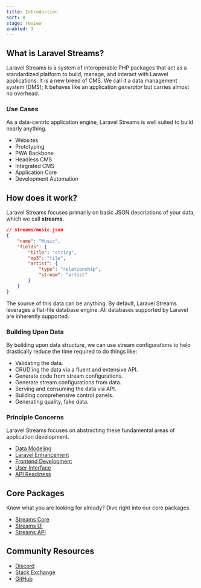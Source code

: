 ```yaml
---
title: Introduction
sort: 0
stage: review
enabled: 1
---
```

## What is Laravel Streams?

Laravel Streams is a system of interoperable PHP packages that act as a standardized platform to build, manage, and interact with Laravel applications. It is a new breed of CMS. We call it a data management system (DMS); It behaves like an application *generator* but carries almost no overhead. 

### Use Cases

As a data-centric application engine, Laravel Streams is well suited to build nearly anything.

- Websites
- Prototyping
- PWA Backbone
- Headless CMS
- Integrated CMS
- Application Core
- Development Automation

## How does it work?

Laravel Streams focuses primarily on basic JSON descriptions of your data, which we call **streams**.

```json
// streams/music.json
{
    "name": "Music",
    "fields": {
        "title": "string",
        "mp3": "file",
        "artist": {
            "type": "relationship",
            "stream": "artist"
        }
    }
}
```

The source of this data can be anything. By default, Laravel Streams leverages a flat-file database engine. All databases supported by Laravel are inherently supported.

### Building Upon Data

By building upon data structure, we can use stream configurations to help drastically reduce the time required to do things like:

- Validating the data.
- CRUD'ing the data via a fluent and extensive API.
- Generate code from stream configurations.
- Generate stream configurations from data.
- Serving and consuming the data via API.
- Building comprehensive control panels.
- Generating quality, fake data.

### Principle Concerns

Laravel Streams focuses on abstracting these fundamental areas of application development.

- [Data Modeling](streams)
- [Laravel Enhancement](core)
- [Frontend Development](frontend)
- [User Interface](ui)
- [API Readiness](api)
<!-- - [CLI Interface](cli) -->

## Core Packages

Know what you are looking for already? Dive right into our core packages.

- [Streams Core](core/introduction)
- [Streams UI](ui/introduction)
- [Streams API](api/introduction)


## Community Resources

- [Discord](https://discord.gg/vhz8NZC)
- [Stack Exchange](https://stackoverflow.com/search?q=laravel+streams)
- [GitHub](https://github.com/anomalylabs/streams)
<!-- - [YouTube](https://www.youtube.com/user/AIWebSystems) -->
